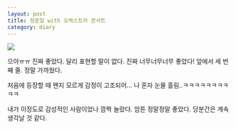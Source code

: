 ```yaml
---
layout: post
title: 정준일 with 오케스트라 콘서트
category: diary
---
```


![](__imgUrl__/1.jpg)

으아ㅠㅠ 진짜 좋았다. 달리 표현할 말이 없다. 진짜 너무너무너무 좋았다! 앞에서 세 번째 줄. 정말 가까웠다.

처음에 등장할 때 왠지 모르게 감정이 고조되어... 나 혼자 눈물 흘림..ㅋㅋㅋㅋㅋㅋㅋㅋㅋㅋ

내가 이정도로 감성적인 사람이었나 깜짝 놀랐다. 암튼 정말정말 좋았다. 당분간은 계속 생각날 것 같다.
